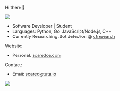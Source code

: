 Hi there 👋

![](https://komarev.com/ghpvc/?username=scaredos&color=blueviolet)

- Software Developer | Student
- Languages: Python, Go, JavaScript/Node.js, C++
- Currently Researching: Bot detection @ [cfresearch](https://github.com/scaredos/cfresearch) 
 

Website:
  - Personal: [scaredos.com](https://scaredos.com/)

Contact:
  - Email: [scared@tuta.io](mailto:scared@tuta.io)

![](https://github-readme-stats.vercel.app/api/top-langs/?username=scaredos&layout=compact&hide_border=true&langs_count=10&theme=dark)
